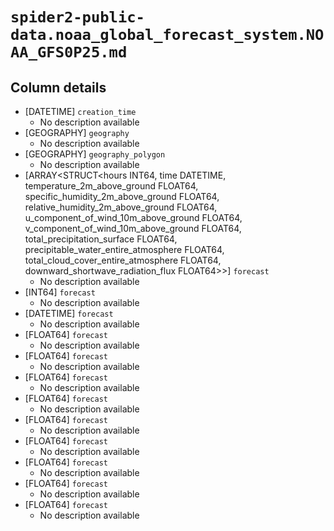 # `spider2-public-data.noaa_global_forecast_system.NOAA_GFS0P25.md`

## Column details

* [DATETIME]    `creation_time`
  - No description available
* [GEOGRAPHY]    `geography`
  - No description available
* [GEOGRAPHY]    `geography_polygon`
  - No description available
* [ARRAY<STRUCT<hours INT64, time DATETIME, temperature_2m_above_ground FLOAT64, specific_humidity_2m_above_ground FLOAT64, relative_humidity_2m_above_ground FLOAT64, u_component_of_wind_10m_above_ground FLOAT64, v_component_of_wind_10m_above_ground FLOAT64, total_precipitation_surface FLOAT64, precipitable_water_entire_atmosphere FLOAT64, total_cloud_cover_entire_atmosphere FLOAT64, downward_shortwave_radiation_flux FLOAT64>>]    `forecast`
  - No description available
* [INT64]    `forecast`
  - No description available
* [DATETIME]    `forecast`
  - No description available
* [FLOAT64]    `forecast`
  - No description available
* [FLOAT64]    `forecast`
  - No description available
* [FLOAT64]    `forecast`
  - No description available
* [FLOAT64]    `forecast`
  - No description available
* [FLOAT64]    `forecast`
  - No description available
* [FLOAT64]    `forecast`
  - No description available
* [FLOAT64]    `forecast`
  - No description available
* [FLOAT64]    `forecast`
  - No description available
* [FLOAT64]    `forecast`
  - No description available

